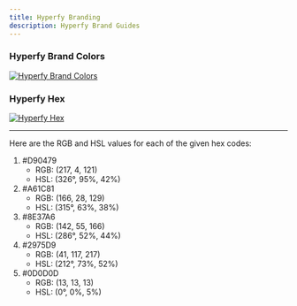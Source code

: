 ```yaml
---
title: Hyperfy Branding
description: Hyperfy Brand Guides
---
```


### Hyperfy Brand Colors
[![Hyperfy Brand Colors](/assets/hyperfy-brand-colors.webp)](/assets/hyperfy-brand-colors.webp)

### Hyperfy Hex
[![Hyperfy Hex](/assets/hyperfy-hex.webp)](/assets/hyperfy-hex.webp)

---

Here are the RGB and HSL values for each of the given hex codes:

1. #D90479
	* RGB: (217, 4, 121)
	* HSL: (326°, 95%, 42%)
2. #A61C81
	* RGB: (166, 28, 129)
	* HSL: (315°, 63%, 38%)
3. #8E37A6
	* RGB: (142, 55, 166)
	* HSL: (286°, 52%, 44%)
4. #2975D9
	* RGB: (41, 117, 217)
	* HSL: (212°, 73%, 52%)
5. #0D0D0D
	* RGB: (13, 13, 13)
	* HSL: (0°, 0%, 5%)